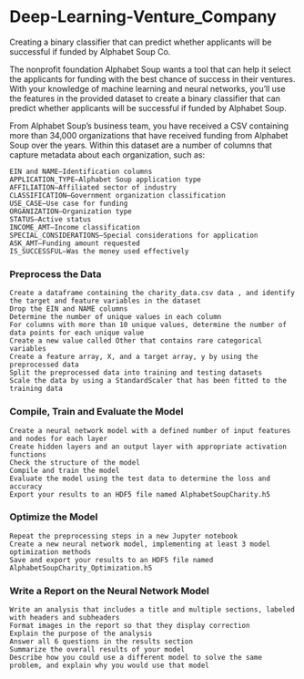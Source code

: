 # Deep-Learning-Venture_Company
Creating a binary classifier that can predict whether applicants will be successful if funded by Alphabet Soup Co.





The nonprofit foundation Alphabet Soup wants a tool that can help it select the applicants for funding with the best chance of success in their ventures. With your knowledge of machine learning and neural networks, you’ll use the features in the provided dataset to create a binary classifier that can predict whether applicants will be successful if funded by Alphabet Soup.

From Alphabet Soup’s business team, you have received a CSV containing more than 34,000 organizations that have received funding from Alphabet Soup over the years. Within this dataset are a number of columns that capture metadata about each organization, such as:
    
    EIN and NAME—Identification columns
    APPLICATION_TYPE—Alphabet Soup application type
    AFFILIATION—Affiliated sector of industry
    CLASSIFICATION—Government organization classification
    USE_CASE—Use case for funding
    ORGANIZATION—Organization type
    STATUS—Active status
    INCOME_AMT—Income classification
    SPECIAL_CONSIDERATIONS—Special considerations for application
    ASK_AMT—Funding amount requested
    IS_SUCCESSFUL—Was the money used effectively




### Preprocess the Data 
    Create a dataframe containing the charity_data.csv data , and identify the target and feature variables in the dataset
    Drop the EIN and NAME columns 
    Determine the number of unique values in each column 
    For columns with more than 10 unique values, determine the number of data points for each unique value 
    Create a new value called Other that contains rare categorical variables 
    Create a feature array, X, and a target array, y by using the preprocessed data 
    Split the preprocessed data into training and testing datasets 
    Scale the data by using a StandardScaler that has been fitted to the training data 
### Compile, Train and Evaluate the Model
    Create a neural network model with a defined number of input features and nodes for each layer 
    Create hidden layers and an output layer with appropriate activation functions 
    Check the structure of the model 
    Compile and train the model 
    Evaluate the model using the test data to determine the loss and accuracy 
    Export your results to an HDF5 file named AlphabetSoupCharity.h5 
### Optimize the Model 
    Repeat the preprocessing steps in a new Jupyter notebook 
    Create a new neural network model, implementing at least 3 model optimization methods 
    Save and export your results to an HDF5 file named AlphabetSoupCharity_Optimization.h5 
### Write a Report on the Neural Network Model 
    Write an analysis that includes a title and multiple sections, labeled with headers and subheaders 
    Format images in the report so that they display correction 
    Explain the purpose of the analysis 
    Answer all 6 questions in the results section 
    Summarize the overall results of your model 
    Describe how you could use a different model to solve the same problem, and explain why you would use that model 

    
